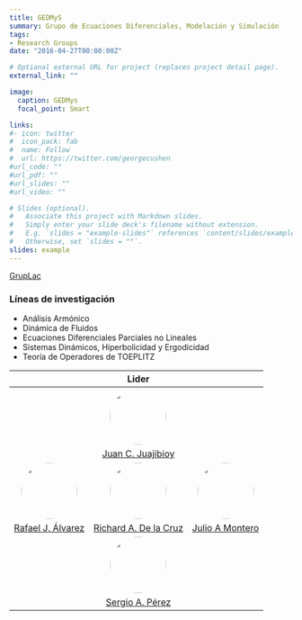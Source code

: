 ```yaml
---
title: GEDMyS
summary: Grupo de Ecuaciones Diferenciales, Modelación y Simulación
tags:
- Research Groups
date: "2016-04-27T00:00:00Z"

# Optional external URL for project (replaces project detail page).
external_link: ""

image:
  caption: GEDMys
  focal_point: Smart

links:
#- icon: twitter
#  icon_pack: fab
#  name: Follow
#  url: https://twitter.com/georgecushen
#url_code: ""
#url_pdf: ""
#url_slides: ""
#url_video: ""

# Slides (optional).
#   Associate this project with Markdown slides.
#   Simply enter your slide deck's filename without extension.
#   E.g. `slides = "example-slides"` references `content/slides/example-slides.md`.
#   Otherwise, set `slides = ""`.
slides: example
---
```


<style>
  #circleM
  {
  border-radius:50% 50% 50% 50%;
  width:100px;
  height:100px;
  }
</style>

[GrupLac](https://scienti.minciencias.gov.co/gruplac/jsp/visualiza/visualizagr.jsp?nro=00000000017763)


### Líneas de investigación

+  Análisis Armónico
+  Dinámica de Fluidos
+  Ecuaciones Diferenciales Parciales no Lineales
+  Sistemas Dinámicos, Hiperbolicidad y Ergodicidad
+  Teoría de Operadores de TOEPLITZ


&nbsp;| Lider | &nbsp;
:---: | :---:| :---:
&nbsp;|[<img src ="https://matematicas.netlify.app/authors/juajibioy-j/avatar_hu5df1c8819173624070355066ceef533e_191430_270x270_fill_q90_lanczos_center.jpg" id="circleM">](https://matematicas.netlify.app/authors/juajibioy-j/) | &nbsp;
&nbsp;| [Juan C. Juajibioy](https://matematicas.netlify.app/authors/juajibioy-j/) | &nbsp;
[<img src ="https://matematicas.netlify.app/authors/alvarez-r/avatar_hu358bd53a4da504809f653deb012f7fb8_79960_270x270_fill_q90_lanczos_center.jpg"  id="circleM">](https://matematicas.netlify.app/authors/alvarez-r/) |[<img src ="https://matematicas.netlify.app/authors/delacruz-r/avatar_hu93c9eee126b5843f4238a2375efb541b_4536_270x270_fill_q90_lanczos_center.jpg"  id="circleM">](https://matematicas.netlify.app/authors/delacruz-r/) | [<img src ="https://matematicas.netlify.app/authors/montero-j/avatar_hu758988984a5a2101b5c12616abe23a45_57647_270x270_fill_q90_lanczos_center.jpg"  id="circleM">](https://matematicas.netlify.app/authors/montero-j/)|
[Rafael J. Álvarez](https://matematicas.netlify.app/authors/alvarez-r/)|[Richard A. De la Cruz](https://matematicas.netlify.app/authors/delacruz-r/)| [Julio A Montero](https://matematicas.netlify.app/authors/montero-j/)
&nbsp;| [<img src ="https://matematicas.netlify.app/authors/perez-s/avatar_huca772564cf973dc7601bf7aedff0edf3_170224_270x270_fill_q90_lanczos_center.jpg" id="circleM">](https://matematicas.netlify.app/authors/perez-s/) | &nbsp;
&nbsp;|[Sergio A. Pérez](https://matematicas.netlify.app/authors/perez-s/) | &nbsp;

